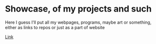 # Showcase, of my projects and such

Here I guess I'll put all my webpages, programs, maybe art or something, either as links to repos or just as a part of website

[Link](https://dodo-coding-failures.github.io/)
